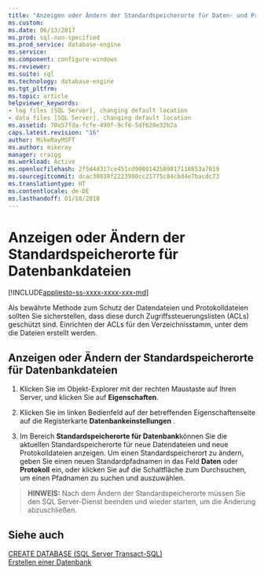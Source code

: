 ```yaml
---
title: "Anzeigen oder Ändern der Standardspeicherorte für Daten- und Protokolldateien (SQL Server Management Studio) | Microsoft-Dokumentation"
ms.custom: 
ms.date: 06/13/2017
ms.prod: sql-non-specified
ms.prod_service: database-engine
ms.service: 
ms.component: configure-windows
ms.reviewer: 
ms.suite: sql
ms.technology: database-engine
ms.tgt_pltfrm: 
ms.topic: article
helpviewer_keywords:
- log files [SQL Server], changing default location
- data files [SQL Server], changing default location
ms.assetid: 70a57fda-fcfe-490f-9cf6-5df620e32b2a
caps.latest.revision: "16"
author: MikeRayMSFT
ms.author: mikeray
manager: craigg
ms.workload: Active
ms.openlocfilehash: 2f5d4d317ce451cd9080142589817118653a7019
ms.sourcegitcommit: dcac30038f2223990cc21775c84cbd4e7bacdc73
ms.translationtype: HT
ms.contentlocale: de-DE
ms.lasthandoff: 01/18/2018
---
```

# <a name="view-or-change-the-default-locations-for-data-and-log-files"></a>Anzeigen oder Ändern der Standardspeicherorte für Datenbankdateien
[!INCLUDE[appliesto-ss-xxxx-xxxx-xxx-md](../../includes/appliesto-ss-xxxx-xxxx-xxx-md.md)]
  
 Als bewährte Methode zum Schutz der Datendateien und Protokolldateien sollten Sie sicherstellen, dass diese durch Zugriffssteuerungslisten (ACLs) geschützt sind. Einrichten der ACLs für den Verzeichnisstamm, unter dem die Dateien erstellt werden.  
 
  
## <a name="view-or-change-the-default-locations-for-database-files"></a>Anzeigen oder Ändern der Standardspeicherorte für Datenbankdateien  
  
1.  Klicken Sie im Objekt-Explorer mit der rechten Maustaste auf Ihren Server, und klicken Sie auf **Eigenschaften**.  
  
2.  Klicken Sie im linken Bedienfeld auf der betreffenden Eigenschaftenseite auf die Registerkarte **Datenbankeinstellungen** .  
  
3.  Im Bereich **Standardspeicherorte für Datenbank**können Sie die aktuellen Standardspeicherorte für neue Datendateien und neue Protokolldateien anzeigen. Um einen Standardspeicherort zu ändern, geben Sie einen neuen Standardpfadnamen in das Feld **Daten** oder **Protokoll** ein, oder klicken Sie auf die Schaltfläche zum Durchsuchen, um einen Pfadnamen zu suchen und auszuwählen.  
  
>**HINWEIS:** Nach dem Ändern der Standardspeicherorte müssen Sie den SQL Server-Dienst beenden und wieder starten, um die Änderung abzuschließen.  
  
## <a name="see-also"></a>Siehe auch  
 [CREATE DATABASE &#40;SQL Server Transact-SQL&#41;](../../t-sql/statements/create-database-sql-server-transact-sql.md)   
 [Erstellen einer Datenbank](../../relational-databases/databases/create-a-database.md)  
  
  

